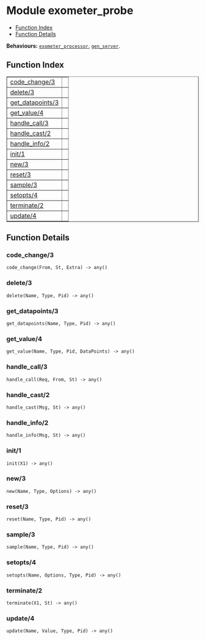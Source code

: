 

# Module exometer_probe #
* [Function Index](#index)
* [Function Details](#functions)

__Behaviours:__ [`exometer_processor`](exometer_processor.md), [`gen_server`](gen_server.md).
<a name="index"></a>

## Function Index ##


<table width="100%" border="1" cellspacing="0" cellpadding="2" summary="function index"><tr><td valign="top"><a href="#code_change-3">code_change/3</a></td><td></td></tr><tr><td valign="top"><a href="#delete-3">delete/3</a></td><td></td></tr><tr><td valign="top"><a href="#get_datapoints-3">get_datapoints/3</a></td><td></td></tr><tr><td valign="top"><a href="#get_value-4">get_value/4</a></td><td></td></tr><tr><td valign="top"><a href="#handle_call-3">handle_call/3</a></td><td></td></tr><tr><td valign="top"><a href="#handle_cast-2">handle_cast/2</a></td><td></td></tr><tr><td valign="top"><a href="#handle_info-2">handle_info/2</a></td><td></td></tr><tr><td valign="top"><a href="#init-1">init/1</a></td><td></td></tr><tr><td valign="top"><a href="#new-3">new/3</a></td><td></td></tr><tr><td valign="top"><a href="#reset-3">reset/3</a></td><td></td></tr><tr><td valign="top"><a href="#sample-3">sample/3</a></td><td></td></tr><tr><td valign="top"><a href="#setopts-4">setopts/4</a></td><td></td></tr><tr><td valign="top"><a href="#terminate-2">terminate/2</a></td><td></td></tr><tr><td valign="top"><a href="#update-4">update/4</a></td><td></td></tr></table>


<a name="functions"></a>

## Function Details ##

<a name="code_change-3"></a>

### code_change/3 ###

`code_change(From, St, Extra) -> any()`


<a name="delete-3"></a>

### delete/3 ###

`delete(Name, Type, Pid) -> any()`


<a name="get_datapoints-3"></a>

### get_datapoints/3 ###

`get_datapoints(Name, Type, Pid) -> any()`


<a name="get_value-4"></a>

### get_value/4 ###

`get_value(Name, Type, Pid, DataPoints) -> any()`


<a name="handle_call-3"></a>

### handle_call/3 ###

`handle_call(Req, From, St) -> any()`


<a name="handle_cast-2"></a>

### handle_cast/2 ###

`handle_cast(Msg, St) -> any()`


<a name="handle_info-2"></a>

### handle_info/2 ###

`handle_info(Msg, St) -> any()`


<a name="init-1"></a>

### init/1 ###

`init(X1) -> any()`


<a name="new-3"></a>

### new/3 ###

`new(Name, Type, Options) -> any()`


<a name="reset-3"></a>

### reset/3 ###

`reset(Name, Type, Pid) -> any()`


<a name="sample-3"></a>

### sample/3 ###

`sample(Name, Type, Pid) -> any()`


<a name="setopts-4"></a>

### setopts/4 ###

`setopts(Name, Options, Type, Pid) -> any()`


<a name="terminate-2"></a>

### terminate/2 ###

`terminate(X1, St) -> any()`


<a name="update-4"></a>

### update/4 ###

`update(Name, Value, Type, Pid) -> any()`



